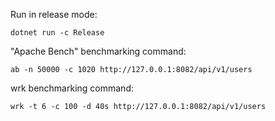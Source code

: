 ﻿Run in release mode:

`dotnet run -c Release`

"Apache Bench" benchmarking command:

`ab -n 50000 -c 1020 http://127.0.0.1:8082/api/v1/users`

wrk benchmarking command:

`wrk -t 6 -c 100 -d 40s http://127.0.0.1:8082/api/v1/users`
